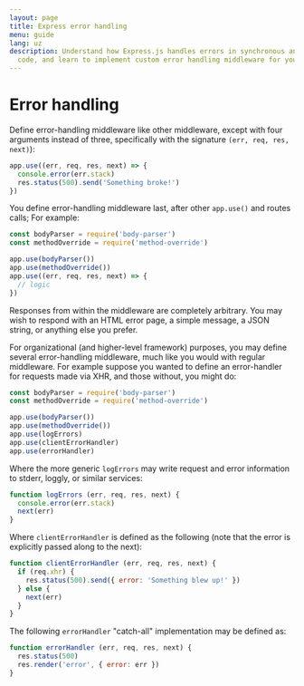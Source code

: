 ```yaml
---
layout: page
title: Express error handling
menu: guide
lang: uz
description: Understand how Express.js handles errors in synchronous and asynchronous
  code, and learn to implement custom error handling middleware for your applications.
---
```


# Error handling

Define error-handling middleware like other middleware,
except with four arguments instead of three, specifically with the signature
`(err, req, res, next)`):

```js
app.use((err, req, res, next) => {
  console.error(err.stack)
  res.status(500).send('Something broke!')
})
```

You define error-handling middleware last, after other `app.use()` and routes calls;
For example:

```js
const bodyParser = require('body-parser')
const methodOverride = require('method-override')

app.use(bodyParser())
app.use(methodOverride())
app.use((err, req, res, next) => {
  // logic
})
```

Responses from within the middleware are completely arbitrary. You may
wish to respond with an HTML error page, a simple message, a JSON string,
or anything else you prefer.

For organizational (and higher-level framework) purposes, you may define
several error-handling middleware, much like you would with
regular middleware. For example suppose you wanted to define an error-handler
for requests made via XHR, and those without, you might do:

```js
const bodyParser = require('body-parser')
const methodOverride = require('method-override')

app.use(bodyParser())
app.use(methodOverride())
app.use(logErrors)
app.use(clientErrorHandler)
app.use(errorHandler)
```

Where the more generic `logErrors` may write request and
error information to stderr, loggly, or similar services:

```js
function logErrors (err, req, res, next) {
  console.error(err.stack)
  next(err)
}
```

Where `clientErrorHandler` is defined as the following (note
that the error is explicitly passed along to the next):

```js
function clientErrorHandler (err, req, res, next) {
  if (req.xhr) {
    res.status(500).send({ error: 'Something blew up!' })
  } else {
    next(err)
  }
}
```

The following `errorHandler` "catch-all" implementation may be defined as:

```js
function errorHandler (err, req, res, next) {
  res.status(500)
  res.render('error', { error: err })
}
```
